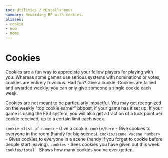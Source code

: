 ```yaml
---
toc: Utilities / Miscellaneous
summary: Rewarding RP with cookies.
aliases:
- cookie
- nom
- noms
---
```

# Cookies

Cookies are a fun way to appreciate your fellow players for playing with you.  Whereas some games use serious systems with nominations or votes, cookies are entirely frivolous.  Had fun?  Give a cookie.  Cookies are tallied and awarded weekly; you can only give someone a single cookie each week. 

Cookies are not meant to be particularly impactful.  You may get recognized on the weekly "top cookie earner" bbpost, if your game has it set up.  If your game is using the FS3 system, you will also get a fraction of a luck point per cookie received, up to a certain limit each week.  

`cookie <list of names>` - Give a cookie.
`cookie/here` - Give cookies to everyone in the room (handy for big scenes).
`cookis/scene <scene number>` - Gives cookies to everyone in a scene (handy if you forget to cookie before people start leaving).
`cookies` - Sees cookies you have given out this week.
`cookies/total` - Shows how many cookies you've ever gotten.
